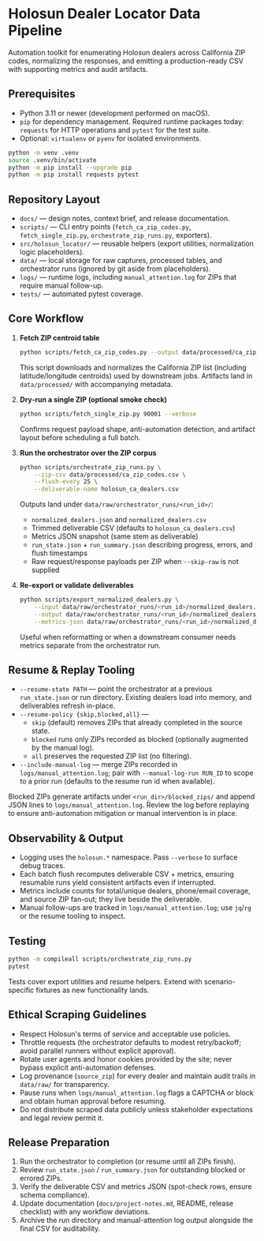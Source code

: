 # Holosun Dealer Locator Data Pipeline

Automation toolkit for enumerating Holosun dealers across California ZIP codes, normalizing the responses, and emitting a production-ready CSV with supporting metrics and audit artifacts.

## Prerequisites
- Python 3.11 or newer (development performed on macOS).
- `pip` for dependency management. Required runtime packages today: `requests` for HTTP operations and `pytest` for the test suite.
- Optional: `virtualenv` or `pyenv` for isolated environments.

```bash
python -m venv .venv
source .venv/bin/activate
python -m pip install --upgrade pip
python -m pip install requests pytest
```

## Repository Layout
- `docs/` — design notes, context brief, and release documentation.
- `scripts/` — CLI entry points (`fetch_ca_zip_codes.py`, `fetch_single_zip.py`, `orchestrate_zip_runs.py`, exporters).
- `src/holosun_locator/` — reusable helpers (export utilities, normalization logic placeholders).
- `data/` — local storage for raw captures, processed tables, and orchestrator runs (ignored by git aside from placeholders).
- `logs/` — runtime logs, including `manual_attention.log` for ZIPs that require manual follow-up.
- `tests/` — automated pytest coverage.

## Core Workflow
1. **Fetch ZIP centroid table**
   ```bash
   python scripts/fetch_ca_zip_codes.py --output data/processed/ca_zip_codes.csv
   ```
   This script downloads and normalizes the California ZIP list (including latitude/longitude centroids) used by downstream jobs. Artifacts land in `data/processed/` with accompanying metadata.

2. **Dry-run a single ZIP (optional smoke check)**
   ```bash
   python scripts/fetch_single_zip.py 90001 --verbose
   ```
   Confirms request payload shape, anti-automation detection, and artifact layout before scheduling a full batch.

3. **Run the orchestrator over the ZIP corpus**
   ```bash
   python scripts/orchestrate_zip_runs.py \
       --zip-csv data/processed/ca_zip_codes.csv \
       --flush-every 25 \
       --deliverable-name holosun_ca_dealers.csv
   ```
   Outputs land under `data/raw/orchestrator_runs/<run_id>/`:
   - `normalized_dealers.json` and `normalized_dealers.csv`
   - Trimmed deliverable CSV (defaults to `holosun_ca_dealers.csv`)
   - Metrics JSON snapshot (same stem as deliverable)
   - `run_state.json` + `run_summary.json` describing progress, errors, and flush timestamps
   - Raw request/response payloads per ZIP when `--skip-raw` is not supplied

4. **Re-export or validate deliverables**
   ```bash
   python scripts/export_normalized_dealers.py \
       --input data/raw/orchestrator_runs/<run_id>/normalized_dealers.json \
       --output data/raw/orchestrator_runs/<run_id>/normalized_dealers.csv \
       --metrics-json data/raw/orchestrator_runs/<run_id>/normalized_dealers.metrics.json
   ```
   Useful when reformatting or when a downstream consumer needs metrics separate from the orchestrator run.

## Resume & Replay Tooling
- `--resume-state PATH` — point the orchestrator at a previous `run_state.json` or run directory. Existing dealers load into memory, and deliverables refresh in-place.
- `--resume-policy {skip,blocked,all}` —
  - `skip` (default) removes ZIPs that already completed in the source state.
  - `blocked` runs only ZIPs recorded as blocked (optionally augmented by the manual log).
  - `all` preserves the requested ZIP list (no filtering).
- `--include-manual-log` — merge ZIPs recorded in `logs/manual_attention.log`; pair with `--manual-log-run RUN_ID` to scope to a prior run (defaults to the resume run id when available).

Blocked ZIPs generate artifacts under `<run_dir>/blocked_zips/` and append JSON lines to `logs/manual_attention.log`. Review the log before replaying to ensure anti-automation mitigation or manual intervention is in place.

## Observability & Output
- Logging uses the `holosun.*` namespace. Pass `--verbose` to surface debug traces.
- Each batch flush recomputes deliverable CSV + metrics, ensuring resumable runs yield consistent artifacts even if interrupted.
- Metrics include counts for total/unique dealers, phone/email coverage, and source ZIP fan-out; they live beside the deliverable.
- Manual follow-ups are tracked in `logs/manual_attention.log`; use `jq`/`rg` or the resume tooling to inspect.

## Testing
```bash
python -m compileall scripts/orchestrate_zip_runs.py
pytest
```
Tests cover export utilities and resume helpers. Extend with scenario-specific fixtures as new functionality lands.

## Ethical Scraping Guidelines
- Respect Holosun's terms of service and acceptable use policies.
- Throttle requests (the orchestrator defaults to modest retry/backoff; avoid parallel runners without explicit approval).
- Rotate user agents and honor cookies provided by the site; never bypass explicit anti-automation defenses.
- Log provenance (`source_zip`) for every dealer and maintain audit trails in `data/raw/` for transparency.
- Pause runs when `logs/manual_attention.log` flags a CAPTCHA or block and obtain human approval before resuming.
- Do not distribute scraped data publicly unless stakeholder expectations and legal review permit it.

## Release Preparation
1. Run the orchestrator to completion (or resume until all ZIPs finish).
2. Review `run_state.json` / `run_summary.json` for outstanding blocked or errored ZIPs.
3. Verify the deliverable CSV and metrics JSON (spot-check rows, ensure schema compliance).
4. Update documentation (`docs/project-notes.md`, README, release checklist) with any workflow deviations.
5. Archive the run directory and manual-attention log output alongside the final CSV for auditability.
